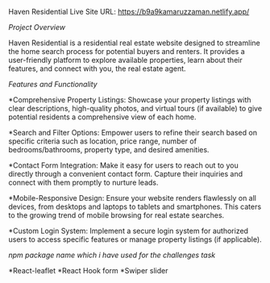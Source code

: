 Haven Residential
Live Site URL: https://b9a9kamaruzzaman.netlify.app/

*Project Overview*

Haven Residential is a residential real estate website designed to streamline the home search process for potential buyers and renters. It provides a user-friendly platform to explore available properties, learn about their features, and connect with you, the real estate agent.

*Features and Functionality*

*Comprehensive Property Listings: Showcase your property listings with clear descriptions, high-quality photos, and virtual tours (if available) to give potential residents a comprehensive view of each home.

*Search and Filter Options: Empower users to refine their search based on specific criteria such as location, price range, number of bedrooms/bathrooms, property type, and desired amenities.

*Contact Form Integration: Make it easy for users to reach out to you directly through a convenient contact form. Capture their inquiries and connect with them promptly to nurture leads.

*Mobile-Responsive Design: Ensure your website renders flawlessly on all devices, from desktops and laptops to tablets and smartphones. This caters to the growing trend of mobile browsing for real estate searches.

*Custom Login System: Implement a secure login system for authorized users to access specific features or manage property listings (if applicable).

*npm package name which i have used for the challenges task*

*React-leaflet
*React Hook form
*Swiper slider
